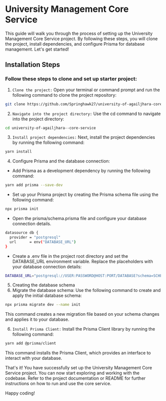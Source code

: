 # University Management Core Service

This guide will walk you through the process of setting up the University Management Core Service project. By following these steps, you will clone the project, install dependencies, and configure Prisma for database management. Let's get started!

## Installation Steps

### Follow these steps to clone and set up starter project:

1. `Clone the project:` Open your terminal or command prompt and run the following command to clone the project repository:

```bash
git clone https://github.com/Springhawk27/university-of-agailjhara-core-service.git
```

2. `Navigate into the project directory:` Use the cd command to navigate into the project directory:

```bash
cd university-of-agailjhara--core-service
```

3. `Install project dependencies:` Next, install the project dependencies by running the following command:

```bash
yarn install
```

4. Configure Prisma and the database connection:

- Add Prisma as a development dependency by running the following command:

```bash
yarn add prisma --save-dev
```

- Set up your Prisma project by creating the Prisma schema file using the following command:

```bash
npx prisma init
```

- Open the prisma/schema.prisma file and configure your database connection details.

```bash
datasource db {
  provider = "postgresql"
  url      = env("DATABASE_URL")
}
```

- Create a .env file in the project root directory and set the DATABASE_URL environment variable. Replace the placeholders with your database connection details:

```bash
DATABASE_URL="postgresql://USER:PASSWORD@HOST:PORT/DATABASE?schema=SCHEMA"
```

5. Creating the database schema
6. Migrate the database schema: Use the following command to create and apply the initial database schema:

```bash
npx prisma migrate dev --name init
```

This command creates a new migration file based on your schema changes and applies it to your database.

6. `Install Prisma Client:` Install the Prisma Client library by running the following command:

```bash
yarn add @prisma/client
```

This command installs the Prisma Client, which provides an interface to interact with your database.

That's it! You have successfully set up the University Management Core Service project. You can now start exploring and working with the codebase. Refer to the project documentation or README for further instructions on how to run and use the core service.

Happy coding!
